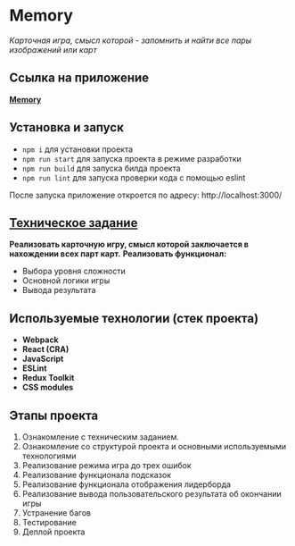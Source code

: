 # Memory

_Карточная игра, смысл которой - запомнить и найти все пары изображений или карт_

## Ссылка на приложение

[**Memory**](https://sky-search-pro.vercel.app/)

## Установка и запуск

- `npm i` для установки проекта
- `npm run start` для запуска проекта в режиме разработки
- `npm run build` для запуска билда проекта
- `npm run lint` для запуска проверки кода с помощью eslint

После запуска приложение откроется по адресу: http://localhost:3000/

## [Техническое задание](./docs/mvp-spec.md)

**Реализовать карточную игру, смысл которой заключается в нахождении всех парт карт.**
**Реализовать функционал:**

- Выбора уровня сложности
- Основной логики игры
- Вывода результата

## Используемые технологии (стек проекта)

- **Webpack**
- **React (CRA)**
- **JavaScript**
- **ESLint**
- **Redux Toolkit**
- **CSS modules**

## Этапы проекта

1. Ознакомление с техническим заданием.
2. Ознакомление со структурой проекта и основными используемыми технологиями
3. Реализование режима игра до трех ошибок
4. Реализование функционала подсказок
5. Реализование функционала отображения лидерборда
6. Реализование вывода пользовательского результата об окончании игры
7. Устранение багов
8. Тестирование
9. Деплой проекта
